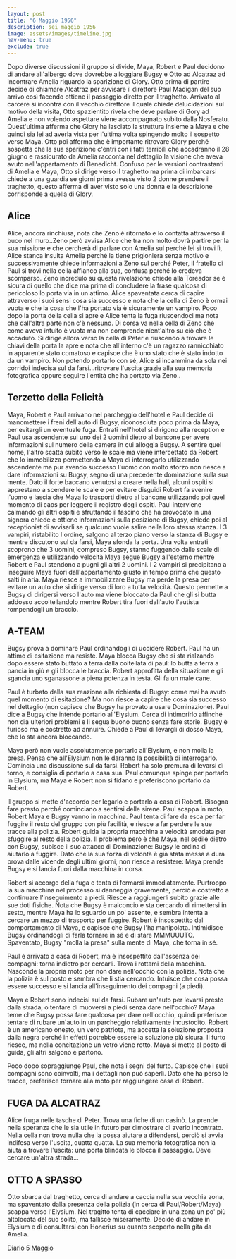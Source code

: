 ```yaml
---
layout: post
title: "6 Maggio 1956"
description: sei maggio 1956
image: assets/images/timeline.jpg
nav-menu: true
exclude: true
---
```


Dopo diverse discussioni il gruppo si divide, Maya, Robert e Paul decidono di andare all'albergo dove dovrebbe alloggiare Bugsy e Otto ad Alcatraz ad incontrare Amelia riguardo la sparizione di Glory. 
Otto prima di partire decide di chiamare Alcatraz per avvisare il direttore Paul Madigan del suo arrivo così facendo ottiene il passaggio diretto per il traghetto. Arrivato al carcere si incontra con il vecchio direttore il quale chiede delucidazioni sul motivo della visita, Otto spazientito rivela che deve parlare di Gory ad Amelia e non volendo aspettare viene accompagnato subito dalla Nosferatu. Quest'ultima afferma che Glory ha lasciato la struttura insieme a Maya e che quindi sia lei ad averla vista per l'ultima volta spingendo molto il sospetto verso Maya. Otto poi afferma che è importante ritrovare Glory perché sospetta che la sua sparizione c'entri con i fatti terribili che accadranno il 28 giugno e rassicurato da Amelia racconta nel dettaglio la visione che aveva avuto nell'appartamento di Benedicht.
Confuso per le versioni contrastanti di Amelia e Maya, Otto si dirige verso il traghetto ma prima di imbarcarsi chiede a una guardia se giorni prima avesse visto 2 donne prendere il traghetto, questo afferma di aver visto solo una donna e la descrizione corrisponde a quella di Glory.

## Alice

Alice, ancora rinchiusa, nota che Zeno è ritornato e lo contatta attraverso il buco nel muro..Zeno però avvisa Alice che tra non molto dovrà partire per la sua missione e che cercherà di parlare con Amelia sul perché lei si trovi lì, Alice stanca insulta Amelia perché la tiene prigioniera senza motivo e successivamente chiede informazioni a Zeno sul perché Peter, il fratello di Paul si trovi nella cella affianco alla sua, confusa perché lo credeva scomparso. Zeno incredulo su questa rivelazione chiede alla Toreador se è sicura di quello che dice ma prima di concludere la frase qualcosa di pericoloso lo porta via in un attimo. Alice spaventata cerca di capire attraverso i suoi sensi cosa sia successo e nota che la cella di Zeno è ormai vuota e che la cosa che l'ha portato via è sicuramente un vampiro. Poco dopo la porta della cella si apre e Alice tenta la fuga riuscendoci ma nota che dall'altra parte non c'è  nessuno. Di corsa va nella cella di Zeno che come aveva intuito è vuota ma non comprende nient'altro su ciò che è accaduto. Si dirige allora verso la cella di Peter e riuscendo a trovare le chiavi della porta la apre e nota che all'interno c'è un ragazzo rannicchiato in apparente stato comatoso e capisce che è uno stato che è stato indotto da un vampiro. Non potendo portarlo con sé, Alice si incammina da sola nei corridoi indecisa sul da farsi...ritrovare l'uscita grazie alla sua memoria fotografica oppure seguire l'entità che ha portato via Zeno..

## Terzetto della Felicità

Maya, Robert e Paul arrivano nel parcheggio dell'hotel e Paul decide di manomettere i freni dell'auto di Bugsy, riconosciuta poco prima da Maya, per evitargli un eventuale fuga. Entrati nell'hotel si dirigono alla reception e Paul usa ascendente sul uno dei 2 uomini dietro al bancone per avere informazioni sul numero della camera in cui alloggia Bugsy. A sentire quel nome, l'altro scatta subito verso le scale ma viene intercettato da Robert che lo immobilizza permettendo a Maya di interrogarlo utilizzando ascendente ma pur avendo successo l'uomo con molto sforzo non riesce a dare informazioni su Bugsy, segno di una precedente dominazione sulla sua mente. Dato il forte baccano venutosi a creare nella hall, alcuni ospiti si apprestano a scendere le scale e per evitare disguidi Robert fa svenire l'uomo e lascia che Maya lo trasporti dietro al bancone utilizzando poi quel momento di caos per leggere il registro degli ospiti. Paul interviene calmando gli altri ospiti e sfruttando il fascino che ha provocato in una signora chiede e ottiene informazioni sulla posizione di Bugsy, chiede poi al receptionist di avvisarli se qualcuno vuole salire nella loro stessa stanza. I 3 vampiri, ristabilito l'ordine, salgono al terzo piano verso la stanza di Bugsy e mentre discutono sul da farsi, Maya sfonda la porta. Una volta entrati scoprono che 3 uomini, compreso Bugsy, stanno fuggendo dalle scale di emergenza e utilizzando velocità Maya segue Bugsy all'esterno mentre Robert e Paul stendono a pugni gli altri 2 uomini.  I 2 vampiri si precipitano a inseguire Maya fuori dall'appartamento giusto in tempo prima che questo salti in aria. Maya riesce a immobilizzare Bugsy ma perde la presa per evitare un auto che si dirige verso di loro a tutta velocità. Questo permette a Bugsy di dirigersi verso l'auto ma viene bloccato da Paul che gli si butta addosso accoltellandolo mentre Robert tira fuori dall'auto l'autista rompendogli un braccio.

## A-TEAM 

Bugsy prova a dominare Paul ordinandogli di uccidere Robert. Paul ha un attimo di esitazione ma resiste.
Maya blocca Bugsy che si sta rialzando dopo essere stato buttato a terra dalla coltellata di paul: lo butta a terra a pancia in giù e gli blocca le braccia.
Robert approfitta della situazione e gli sgancia uno sganassone a piena potenza in testa. Gli fa un male cane.

Paul è turbato dalla sua reazione alla richiesta di Bugsy: come mai ha avuto quel momento di esitazione? Ma non riesce a capire che cosa sia successo nel dettaglio (non capisce che Bugsy ha provato a usare Dominazione).
Paul dice a Bugsy che intende portarlo all'Elysium. Cerca di intimorirlo affinché non dia ulteriori problemi e li segua buono buono senza fare storie. Bugsy è furioso ma è costretto ad annuire. Chiede a Paul di levargli di dosso Maya, che lo sta ancora bloccando.

Maya però non vuole assolutamente portarlo all'Elysium, e non molla la presa. Pensa che all'Elysium non le daranno la possibilità di interrogarlo. Comincia una discussione sul da farsi.
Robert ha solo premura di levarsi di torno, e consiglia di portarlo a casa sua.
Paul comunque spinge per portarlo in Elysium, ma Maya e Robert non si fidano e preferiscono portarlo da Robert.

Il gruppo si mette d'accordo per legarlo e portarlo a casa di Robert. Bisogna fare presto perché cominciano a sentirsi delle sirene.
Paul scappa in moto, Robert Maya e Bugsy vanno in macchina.
Paul tenta di fare da esca per far fuggire il resto del gruppo con più facilità, e riesce a far perdere le sue tracce alla polizia.
Robert guida la propria macchina a velocità smodata per sfuggire al resto della polizia.
Il problema però è che Maya, nel sedile dietro con Bugsy, subisce il suo attacco di Dominazione: Bugsy le ordina di aiutarlo a fuggire. Dato che la sua forza di volontà è già stata messa a dura prova dalle vicende degli ultimi giorni, non riesce a resistere: Maya prende Bugsy e si lancia fuori dalla macchina in corsa.

Robert si accorge della fuga e tenta di fermarsi immediatamente. Purtroppo la sua macchina nel processo si danneggia gravemente, perciò è costretto a continuare l'inseguimento a piedi. Riesce a raggiungerli subito grazie alle sue doti fisiche.
Nota che Bugsy è malconcio e sta cercando di rimettersi in sesto, mentre Maya ha lo sguardo un po' assente, e sembra intenta a cercare un mezzo di trasporto per fuggire.
Robert è insospettito dal comportamento di Maya, e capisce che Bugsy l'ha manipolata. Intimidisce Bugsy ordinandogli di farla tornare in sé e di stare MMMUUUTO. Spaventato, Bugsy "molla la presa" sulla mente di Maya, che torna in sé.

Paul è arrivato a casa di Robert, ma è insospettito dall'assenza dei compagni: torna indietro per cercarli. Trova i rottami della macchina. Nasconde la propria moto per non dare nell'occhio con la polizia. Nota che la polizia è sul posto e sembra che li stia cercando. Intuisce che cosa possa essere successo e si lancia all'inseguimento dei compagni (a piedi).

Maya e Robert sono indecisi sul da farsi. Rubare un'auto per levarsi presto dalla strada, o tentare di muoversi a piedi senza dare nell'occhio?
Maya teme che Bugsy possa fare qualcosa per dare nell'occhio, quindi preferisce tentare di rubare un'auto in un parcheggio relativamente incustodito.
Robert è un americano onesto, un vero patriota, ma accetta la soluzione proposta dalla negra perché in effetti potrebbe essere la soluzione più sicura.
Il furto riesce, ma nella concitazione un vetro viene rotto. Maya si mette al posto di guida, gli altri salgono e partono.

Poco dopo sopraggiunge Paul, che nota i segni del furto. Capisce che i suoi compagni sono coinvolti, ma i dettagli non può saperli. Dato che ha perso le tracce, preferisce tornare alla moto per raggiungere casa di Robert.

## FUGA DA ALCATRAZ

Alice fruga nelle tasche di Peter. Trova una fiche di un casinò. La prende nella speranza che le sia utile in futuro per dimostrare di averlo incontrato.
Nella cella non trova nulla che la possa aiutare a difendersi, perciò si avvia indifesa verso l'uscita, quatta quatta.
La sua memoria fotografica non la aiuta a trovare l'uscita: una porta blindata le blocca il passaggio. Deve cercare un'altra strada...


## OTTO A SPASSO

Otto sbarca dal traghetto, cerca di andare a caccia nella sua vecchia zona, ma spaventato dalla presenza della polizia (in cerca di Paul/Robert/Maya) scappa verso l'Elysium. Nel tragitto tenta di cacciare in una zona un po' più altolocata del suo solito, ma fallisce miseramente.
Decide di andare in Elysium e di consultarsi con Honerius su quanto scoperto nella gita da Amelia.

<a href="http://xabacadabra.com/cursed-legacy/diario" class="button">Diario</a>
<a href="5-maggio-1956.html" class="button back">5 Maggio</a>
